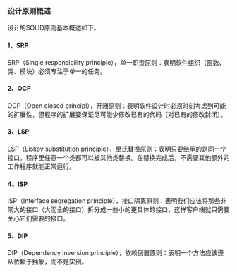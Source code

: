 ### 设计原则概述

设计的SOLID原则基本概述如下。

#### 1、SRP

SRP（Single responsibility principle），单一职责原则：表明软件组织（函数、类、模块）必须专注于单一的任务。

#### 2、OCP

OCP（Open closed principl），开闭原则：表明软件设计时必须时刻考虑到可能的扩展性，但程序的扩展要保证尽可能少修改已有的代码（对已有的修改封闭）。

#### 3、LSP

LSP（Liskov substitution principle），里氏替换原则：表明只要继承的是同一个接口，程序里任意一个类都可以被其他类替换。在替换完成后，不需要其他额外的工作程序就能正常运行。

#### 4、ISP

ISP（Interface segregation principle），接口隔离原则：表明我们应该将那些非常大的接口（大而全的接口）拆分成一些小的更具体的接口，这样客户端就只需要关心它们需要的接口。

#### 5、DIP

DIP（Dependency inversion principle），依赖倒置原则：表明一个方法应该遵从依赖于抽象，而不是实例。

